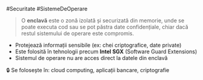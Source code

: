 #Securitate #SistemeDeOperare

> O **enclavă** este o zonă izolată și securizată din memorie, unde se poate executa cod sau se pot păstra date confidențiale, chiar dacă restul sistemului de operare este compromis.

- Protejează informații sensibile (ex: chei criptografice, date private)
- Este folosită în tehnologii precum **Intel SGX** (Software Guard Extensions)
- Sistemul de operare nu are acces direct la datele din enclavă

🔒 Se folosește în: cloud computing, aplicații bancare, criptografie
